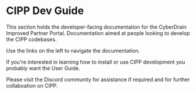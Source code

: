 # CIPP Dev Guide

This section holds the developer-facing documentation for the CyberDrain Improved Partner Portal. Documentation aimed at people looking to develop the CIPP codebases.

Use the links on the left to navigate the documentation.

If you're interested in learning how to install or use CIPP development you probably want the User Guide.

Please visit the Discord community for assistance if required and for further collaboation on CIPP.
